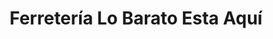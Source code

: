 ---
title: "Ferretería Lo Barato Esta Aquí"
url: /caracas/ferreteria-lo-barato-esta-aqui/
shop: hardware
---